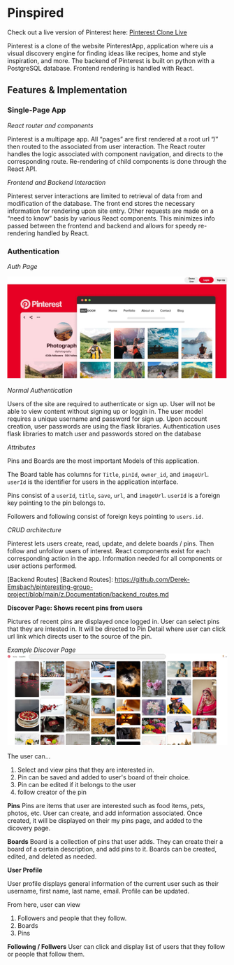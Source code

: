 # Pinspired

Check out a live version of Pinterest here:
[Pinterest Clone Live][Render]

[Render]: https://pinteresting-project.onrender.com/

Pinterest is a clone of the website PinterestApp, application where uis a visual discovery engine for finding ideas like recipes, home and style inspiration,
 and more.
The backend of Pinterest is built on python with a PostgreSQL database. Frontend
rendering is handled with React.

## Features & Implementation

### Single-Page App

*React router and components*

Pinterest is a multipage app. All “pages” are first rendered at a root url “/” then routed to the associated from user interaction.
The React router handles the logic associated with component navigation, and directs to the corresponding route.
Re-rendering of child components is done through the React API.

*Frontend and Backend Interaction*

Pinterest server interactions are limited to retrieval of data from and
modification of the database. The front end stores the necessary information for
rendering upon site entry. Other requests are made on a “need to know” basis by
various React components. This minimizes info passed between the frontend
and backend and allows for speedy re-rendering handled by React.

### Authentication

*Auth Page*

![Auth Preview](https://github.com/Derek-Emsbach/pinteresting-group-project/blob/main/z.Documentation/homepage%20sample.JPG)

*Normal Authentication*

Users of the site are required to authenticate or sign up. User will not be able to view content without signing up or loggin in.
The user model requires a unique username and password for
sign up. Upon account creation, user passwords are using the flask libraries.
Authentication uses flask libraries to match user and passwords stored on the database

*Attributes*

Pins and Boards are the most important Models of this application.

The Board table has columns for `Title`, `pinId`, `owner_id`, and
`imageUrl`. `userId` is the identifier for users in the
application interface.

Pins consist of a `userId`, `title`, `save`, `url`, and `imageUrl`.
`userId` is a foreign key pointing to the pin belongs to.

Followers and following consist of foreign keys pointing to `users.id`.

*CRUD architecture*

Pinterest lets users create, read, update, and delete boards / pins. Then follow and unfollow users of interest.
React components exist for each corresponding action in the app. Information
needed for all components or user actions performed.

[Backend Routes]
[Backend Routes]: https://github.com/Derek-Emsbach/pinteresting-group-project/blob/main/z.Documentation/backend_routes.md

**Discover Page: Shows recent pins from users**

Pictures of recent pins are displayed once logged in. User can select pins that they are intested in. It will be directed to Pin Detail where
user can click url link which directs user to the source of the pin.

*Example Discover Page*
![Discover Page Preview](https://github.com/Derek-Emsbach/pinteresting-group-project/blob/main/z.Documentation/DiscoverPage%20Sample.JPG)

The user can...
1. Select and view pins that they are interested in.
2. Pin can be saved and added to user's board of their choice.
3. Pin can be edited if it belongs to the user
4. follow creator of the pin


**Pins**
Pins are items that user are interested such as food items, pets, photos, etc. User can create, and add information associated.
Once created, it will be displayed on their my pins page, and added to the dicovery page.

**Boards**
Board is a collection of pins that user adds. They can create their a board of a certain description, and add pins to it.
Boards can be created, edited, and deleted as needed.

**User Profile**

User profile displays general information of the current user such as their username, first name, last name, email.
Profile can be updated.

From here, user can view
1) Followers and people that they follow.
2) Boards
3) Pins

**Following / Follwers**
User can click and display list of users that they follow or people that follow them.

